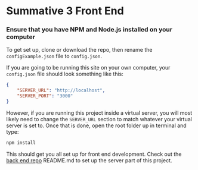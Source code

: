 # Summative 3 Front End

### Ensure that you have NPM and Node.js installed on your computer
To get set up, clone or download the repo, then rename the `configExample.json` file to `config.json`.

If you are going to be running this site on your own computer, your `config.json` file should look something like this:
```json
{
	"SERVER_URL": "http://localhost",
	"SERVER_PORT": "3000"
}
```
However, if you are running this project inside a virtual server, you will most likely need to change the `SERVER_URL` section to match whatever your virtual server is set to.
Once that is done, open the root folder up in terminal and type:

```sh
npm install
```

This should get you all set up for front end development.
Check out the [back end repo](https://github.com/CyborgSemon/summative-3-back) README.md to set up the server part of this project.
